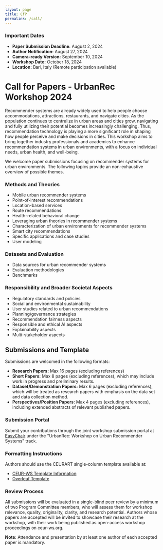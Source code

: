 ```yaml
---
layout: page
title: CfP
permalink: /call/
---
```



### Important Dates
- **Paper Submission Deadline:** August 2, 2024
- **Author Notification:** August 27, 2024
- **Camera-ready Version:** September 10, 2024
- **Workshop Date:** October 18, 2024
- **Location:** Bari, Italy (Remote participation available)

  
# Call for Papers - UrbanRec Workshop 2024

Recommender systems are already widely used to help people choose accommodations, attractions, restaurants, and navigate cities. As the population continues to centralize in urban areas and cities grow, navigating and fully utilizing their potential becomes increasingly challenging. Thus, recommendation technology is playing a more significant role in shaping how people perceive and make decisions in cities. This workshop aims to bring together industry professionals and academics to enhance recommendation systems in urban environments, with a focus on individual needs, urban health, and well-being.

We welcome paper submissions focusing on recommender systems for urban environments.  The following topics provide an non-exhaustive overview of possible themes.

### Methods and Theories
- Mobile urban recommender systems
- Point-of-interest recommendations
- Location-based services
- Route recommendations
- Health-related behavioral change
- Leveraging urban theories in recommender systems
- Characterization of urban environments for recommender systems
- Smart city recommendations
- Specific applications and case studies
- User modeling

### Datasets and Evaluation
- Data sources for urban recommender systems
- Evaluation methodologies
- Benchmarks

### Responsibility and Broader Societal Aspects
- Regulatory standards and policies
- Social and environmental sustainability
- User studies related to urban recommendations
- Planning/governance strategies
- Recommendation fairness aspects
- Responsible and ethical AI aspects
- Explainability aspects
- Multi-stakeholder aspects


## Submissions and Template
Submissions are welcomed in the following formats:
- **Research Papers:** Max 16 pages (excluding references)
- **Short Papers:** Max 8 pages (excluding references), which may include work in progress and preliminary results. 
- **Dataset/Demonstration Papers:** Max 6 pages (excluding references), which will be treated as research papers with emphasis on the data set and data collection method.
- **Perspectives/Position Papers:** Max 4 pages (excluding references), including extended abstracts of relevant published papers.


### Submission Portal
Submit your contributions through the joint workshop submission portal at [EasyChair](http://easychair.org/my/conference?conf=recsys2024workshops) under the "UrbanRec: Workshop on Urban Recommender Systems" track.

### Formatting Instructions
Authors should use the CEURART single-column template available at:
- [CEUR-WS Template Information](https://ceurws.wordpress.com/2020/03/31/ceurws-publishes-ceurart-paper-style/)
- [Overleaf Template](https://www.overleaf.com/latex/templates/template-for-submissions-to-ceur-workshop-proceedings-ceur-ws-dot-org/wqyfdgftmcfw)

### Review Process
All submissions will be evaluated in a single-blind peer review by a minimum of two Program Committee members, who will assess them for workshop relevance, quality, originality, clarity, and research potential. Authors whose papers are accepted will be invited to showcase their research at the workshop, with their work being published as open-access workshop proceedings on ceur-ws.org. 

**Note:** Attendance and presentation by at least one author of each accepted paper is mandatory.

